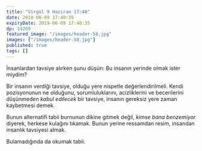 ```yaml
---
title: "Virgül 9 Haziran 17:40"
date: 2018-06-09 17:40:35
expiryDate: 2019-06-09 17:40:35
dp: 14209
featured_image: "/images/header-58.jpg"
images: ["/images/header-58.jpg"]
published: true
tags: []
---
```






İnsanlardan tavsiye alırken şunu düşün: Bu insanın yerinde olmak ister miydim?

Bir insanın verdiği tavsiye, olduğu yere nispetle değerlendirilmeli. Kendi
pozisyonunun ne olduğunu, sorumluluklarını, acizliklerini ve becerilerini
düşünmeden *kabul edilecek* bir tavsiye, insanın gereksiz yere zaman kaybetmesi
demek.

Bunun alternatifi tabii burnunun dikine gitmek değil, *kimse bana benzemiyor*
diyerek, herkese kulağını tıkamak. Bunun yerine ressamdan resim, insandan
insanlık tavsiyesi almak. 

Bulamadığında da okumak tabii. 


